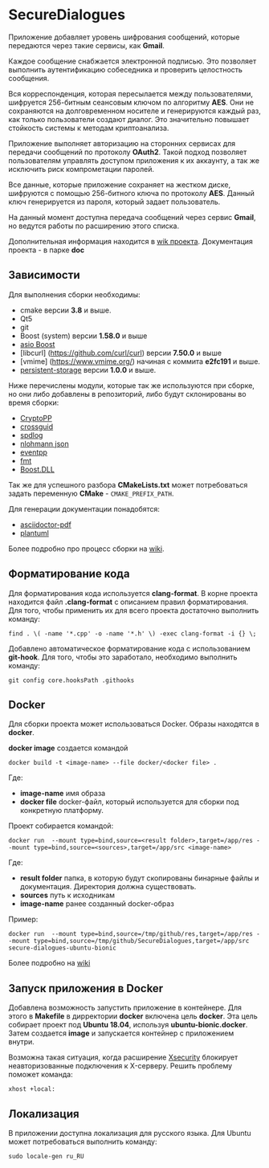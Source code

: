 # SecureDialogues

Приложение добавляет уровень шифрования
сообщений, которые передаются через такие сервисы, как **Gmail**.

Каждое сообщение снабжается электронной подписью. Это позволяет 
выполнить аутентификацию собеседника и проверить целостность сообщения.

Вся корреспонденция, которая пересылается между пользователями,
шифруется 256-битным сеансовым ключом по алгоритму **AES**. Они не сохраняются
на долговременном носителе и генерируются каждый раз, как только пользователи 
создают диалог. Это значительно повышает стойкость системы к методам криптоанализа.

Приложение выполняет авторизацию на сторонних сервисах для передачи сообщений по протоколу 
**OAuth2**. Такой подход позволяет пользователям управлять доступом приложения к их аккаунту, 
а так же исключить риск компрометации паролей. 

Все данные, которые приложение сохраняет на жестком диске, шифруются с помощью 
256-битного ключа по протоколу **AES**. Данный ключ генерируется из пароля, который задает пользователь.

На данный момент доступна передача сообщений через сервис **Gmail**, но ведутся работы по расширению этого списка.

Дополнительная информация находится в [wik проекта](https://github.com/sqglobe/SecureDialogues/wiki/Главная).
Документация проекта - в парке **doc**

## Зависимости

Для выполнения сборки необходимы:

* cmake версии **3.8** и выше.
* Qt5
* git
* Boost (system) версии **1.58.0** и выше
* [asio Boost](https://think-async.com/Asio/)
* [libcurl] (https://github.com/curl/curl) версии **7.50.0** и выше
* [vmime] (https://www.vmime.org/) начиная с коммита **e2fc191** и выше.
* [persistent-storage](https://github.com/sqglobe/persistent-storage) версии **1.0.0** и выше.

Ниже перечислены модули, которые так же используются при сборке, но они либо добавлены в репозиторий,
либо будут склонированы во время сборки:

* [CryptoPP](https://www.cryptopp.com/)
* [crossguid](https://github.com/graeme-hill/crossguid)
* [spdlog](https://github.com/gabime/spdlog)
* [nlohmann json](https://github.com/nlohmann/json)
* [eventpp](https://github.com/wqking/eventpp)
* [fmt](https://github.com/fmtlib/fmt)
* [Boost.DLL](https://github.com/apolukhin/Boost.DLL)

Так же для успешного разбора **CMakeLists.txt**  может потребоваться задать переменную **CMake** - `CMAKE_PREFIX_PATH`.


Для генерации документации понадобятся:

* [asciidoctor-pdf](https://asciidoctor.org/docs/asciidoctor-pdf)
* [plantuml](http://plantuml.com/)

Более подробно про процесс сборки на [wiki](https://github.com/sqglobe/SecureDialogues/wiki/%D0%A1%D0%B1%D0%BE%D1%80%D0%BA%D0%B0-%D0%BF%D1%80%D0%B8%D0%BB%D0%BE%D0%B6%D0%B5%D0%BD%D0%B8%D1%8).

## Форматирование кода

Для форматирования кода используется **clang-format**. 
В корне проекта находится файл **.clang-format** с описанием правил форматирования. Для того, чтобы применить их для всего проекта 
достаточно выполнить команду:
```
find . \( -name '*.cpp' -o -name '*.h' \) -exec clang-format -i {} \;
```

Добавлено автоматическое форматирование кода с использованием **git-hook**. Для того, чтобы это заработало, необходимо выполнить команду:
```
git config core.hooksPath .githooks
```

## Docker

Для сборки проекта может использоваться Docker.
Образы находятся в **docker**.

**docker image** создается командой

```
docker build -t <image-name> --file docker/<docker file> .
```

Где:

* **image-name** имя образа
* **docker file** docker-файл, который используется для сборки под конкретную платформу.

Проект собирается командой:

```
docker run  --mount type=bind,source=<result folder>,target=/app/res --mount type=bind,source=<sources>,target=/app/src <image-name>
```

Где:

* **result folder** папка, в которую будут скопированы бинарные файлы и документация. Директория должна существовать.
* **sources** путь к исходникам
* **image-name** ранее созданный docker-образ

Пример:

```
docker run  --mount type=bind,source=/tmp/github/res,target=/app/res --mount type=bind,source=/tmp/github/SecureDialogues,target=/app/src secure-dialogues-ubuntu-bionic
```

Более подробно на [wiki](https://github.com/sqglobe/SecureDialogues/wiki/docker)

## Запуск приложения в Docker

Добавлена возможность запустить приложение в контейнере.
Для этого в **Makefile** в дирректории **docker** включена цель **docker**. Эта цель собирает проект под **Ubuntu 18.04**, используя **ubuntu-bionic.docker**.
Затем создается **image** и запускается контейнер с приложением внутри. 

Возможна такая ситуация, когда расширение [Xsecurity](https://www.x.org/releases/X11R7.7/doc/man/man7/Xsecurity.7.xhtml) блокирует неавторизованные подключения к X-серверу.
Решить проблему поможет команда:

```
xhost +local:
```

## Локализация

В приложении доступна локализация для русского языка. Для Ubuntu может потребоваться выполнить команду:

```
sudo locale-gen ru_RU
```
